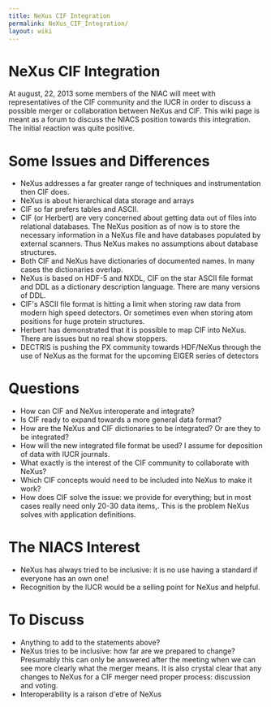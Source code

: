 ```yaml
---
title: NeXus CIF Integration
permalink: NeXus_CIF_Integration/
layout: wiki
---
```


NeXus CIF Integration
=====================

At august, 22, 2013 some members of the NIAC will meet with
representatives of the CIF community and the IUCR in order to discuss a
possible merger or collaboration between NeXus and CIF. This wiki page
is meant as a forum to discuss the NIACS position towards this
integration. The initial reaction was quite positive.

Some Issues and Differences
===========================

-   NeXus addresses a far greater range of techniques and
    instrumentation then CIF does.
-   NeXus is about hierarchical data storage and arrays
-   CIF so far prefers tables and ASCII.
-   CIF (or Herbert) are very concerned about getting data out of files
    into relational databases. The NeXus position as of now is to store
    the necessary information in a NeXus file and have databases
    populated by external scanners. Thus NeXus makes no assumptions
    about database structures.
-   Both CIF and NeXus have dictionaries of documented names. In many
    cases the dictionaries overlap.
-   NeXus is based on HDF-5 and NXDL, CIF on the star ASCII file format
    and DDL as a dictionary description language. There are many
    versions of DDL.
-   CIF's ASCII file format is hitting a limit when storing raw data
    from modern high speed detectors. Or sometimes even when storing
    atom positions for huge protein structures.
-   Herbert has demonstrated that it is possible to map CIF into NeXus.
    There are issues but no real show stoppers.
-   DECTRIS is pushing the PX community towards HDF/NeXus through the
    use of NeXus as the format for the upcoming EIGER series of
    detectors

Questions
=========

-   How can CIF and NeXus interoperate and integrate?
-   Is CIF ready to expand towards a more general data format?
-   How are the NeXus and CIF dictionaries to be integrated? Or are they
    to be integrated?
-   How will the new integrated file format be used? I assume for
    deposition of data with IUCR journals.
-   What exactly is the interest of the CIF community to collaborate
    with NeXus?
-   Which CIF concepts would need to be included into NeXus to make it
    work?
-   How does CIF solve the issue: we provide for everything; but in most
    cases really need only 20-30 data items,. This is the problem NeXus
    solves with application definitions.

The NIACS Interest
==================

-   NeXus has always tried to be inclusive: it is no use having a
    standard if everyone has an own one!
-   Recognition by the IUCR would be a selling point for NeXus and
    helpful.

To Discuss
==========

-   Anything to add to the statements above?
-   NeXus tries to be inclusive: how far are we prepared to change?
    Presumably this can only be answered after the meeting when we can
    see more clearly what the merger means. It is also crystal clear
    that any changes to NeXus for a CIF merger need proper process:
    discussion and voting.
-   Interoperability is a raison d'etre of NeXus

